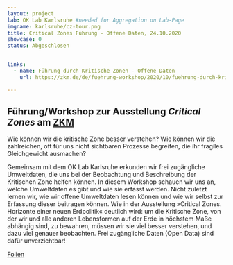 ```yaml
---
layout: project
lab: OK Lab Karlsruhe #needed for Aggregation on Lab-Page
imgname: karlsruhe/cz-tour.png
title: Critical Zones Führung - Offene Daten, 24.10.2020
showcase: 0
status: Abgeschlosen


links:
  - name: Führung durch Kritische Zonen - Offene Daten
    url: https://zkm.de/de/fuehrung-workshop/2020/10/fuehrung-durch-kritische-zonen-offene-daten

---
```


## Führung/Workshop zur Ausstellung *Critical Zones* am [ZKM](https://zkm.de/de/ausstellung/2020/05/critical-zones)

Wie können wir die kritische Zone besser verstehen? Wie können wir die zahlreichen, oft für uns nicht sichtbaren Prozesse begreifen, die ihr fragiles Gleichgewicht ausmachen?

Gemeinsam mit dem OK Lab Karlsruhe erkunden wir frei zugängliche Umweltdaten, die uns bei der Beobachtung und Beschreibung der Kritischen Zone helfen können. In diesem Workshop schauen wir uns an, welche Umweltdaten es gibt und wie sie erfasst werden. Nicht zuletzt lernen wir, wie wir offene Umweltdaten lesen können und wie wir selbst zur Erfassung dieser beitragen können. Wie in der Ausstellung »Critical Zones. Horizonte einer neuen Erdpolitik« deutlich wird: um die Kritische Zone, von der wir und alle anderen Lebensformen auf der Erde in höchstem Maße abhängig sind, zu bewahren, müssen wir sie viel besser verstehen, und dazu viel genauer beobachten. Frei zugängliche Daten (Open Data) sind dafür unverzichtbar!

[Folien](https://pad.gwdg.de/p/H1rjqXcIP#/)


